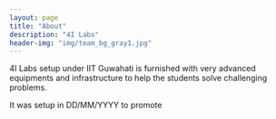 ```yaml
---
layout: page
title: "About"
description: "4I Labs"
header-img: "img/team_bg_gray1.jpg"
---
```


4I Labs setup under IIT Guwahati is furnished with very advanced equipments and infrastructure to help the students solve challenging problems.

It was setup in DD/MM/YYYY to promote 
	